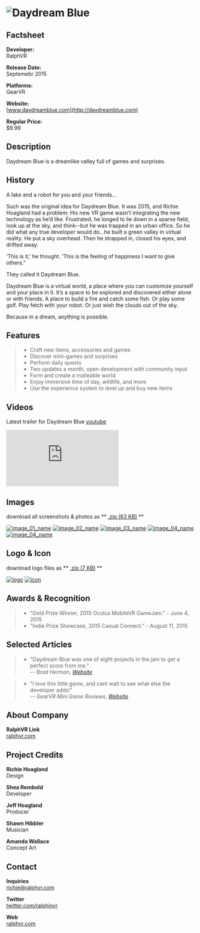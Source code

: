 # ![Daydream Blue](assets/images/header.png)

## Factsheet

**Developer:**  
RalphVR

**Release Date:**  
Septemebr 2015

**Platforms:**  
GearVR 
  

**Website:**  
[www.daydreamblue.com](http://daydreamblue.com)

**Regular Price:**  
$9.99

## Description

Daydream Blue is a dreamlike valley full of games and surprises.

## History

A lake and a robot for you and your friends…
 
Such was the original idea for Daydream Blue.  It was 2015, and Richie Hoagland had a problem:  His new VR game wasn’t integrating the new technology as he’d like.  Frustrated, he longed to lie down in a sparse field, look up at the sky, and think--but he was trapped in an urban office.  So he did what any true developer would do...he built a green valley in virtual reality.  He put a sky overhead.  Then he strapped in, closed his eyes, and drifted away.  
 
‘This is it,’ he thought.  ‘This is the feeling of happiness I want to give others.”   

They called it Daydream Blue.  

Daydream Blue is a virtual world, a place where you can customize yourself and your place in it.  It’s a space to be explored and discovered either alone or with friends. A place to build a fire and catch some fish.  Or play some golf.  Play fetch with your robot. Or just wish the clouds out of the sky.

Because in a dream, anything is possible.   

## Features

> * Craft new items, accessories and games
> * Discover mini-games and surprises
> * Perform daily quests 
> * Two updates a month, open development with community input
> * Form and create a malleable world  
> * Enjoy immersive time of day, wildlife, and more
> * Use the experience system to level up and buy new items


## Videos

Latest trailer for Daydream Blue [youtube](https://youtu.be/hKVtW93JQ1g)

<iframe src="https://www.youtube.com/embed/hKVtW93JQ1g" frameborder="0" allowfullscreen></iframe>

<!--<br>

Daydream Blue at Casual Connect! [Youtube](https://youtu.be/uEnzJYHbgAg"Jam Prototype Video")

<iframe src="//www.youtube.com/embed/uEnzJYHbgAg" frameborder="0" allowfullscreen></iframe>-->

## Images

download all screenshots & photos as ** [.zip (63 KB)](assets/images/images.zip "Images zip") **

[![image_01_name](assets/images/Image_01.png)](assets/images/Image_01.png)
[![image_02_name](assets/images/Image_02.png)](assets/images/Image_02.png)
[![image_03_name](assets/images/Image_03.png)](assets/images/Image_03.png)
[![image_04_name](assets/images/Image_04.png)](assets/images/Image_04.png)
[![image_04_name](assets/images/Image_05.png)](assets/images/Image_05.png)

## Logo & Icon

download logo files as ** [.zip (7 KB)]( assets/images/logo.zip "Logo & Icon zip") **

[![logo](assets/images/logo.png)](assets/images/logo.png "Logo")
[![icon](assets/images/logo.png)](assets/images/logo.png "Icon")

## Awards & Recognition

 > * "Gold Prize Winner, 2015 Oculus MobileVR GameJam." - June 4, 2015
 > * "Indie Prize Showcase, 2015 Casual Connect." - August 11, 2015

## Selected Articles

> * "Daydream Blue was one of eight projects in the jam to get a perfect score from me."  
-- *Brad Herman, [Website](http://www.bradherman.com/home/hitchhikers-guide-to-the-metaverse/theoculusmobilevrjam2015-thoughtsfromajudge/)*

> * "I love this little game, and cant wait to see what else the developer adds!"  
-- *GearVR Mini Game Reviews, [Website](http://gearvrreviews.blogspot.com/2015/05/gearvr-jam-2015-appexperiences-my.html)*

<!--## Additional Links

**Company Link #1**  
A link to something related can go [here](https://link)

**Company Link #2**  
Another link like this goes [here](https://link) if you want.-->

## About Company

**RalphVR Link**  
[ralphvr.com](https://www.ralphvr.com)

## Project Credits

**Richie Hoagland**   
Design

**Shea Rembold**  
Developer

**Jeff Hoagland**  
Producer

**Shawn Hibbler**  
Musician

**Amanda Wallace**  
Concept Art

## Contact

**Inquiries**  
[richie@ralphvr.com][contact]

**Twitter**  
[twitter.com/ralphinvr][twitter]

<!--** Facebook**  
[facebook.com/companyname][facebook]-->

**Web**  
[ralphvr.com][homepage]

<!--- =====================================================================  -->
<!--- Referenced links -->

[homepage]: http://ralphvr.com "RalphVR"

[contact]: mailto:richie@ralphvr.com

<!--- Social -->

[twitter]: https://twitter.com/ralphinvr
[facebook]: https://facebook.com/companyname

